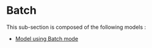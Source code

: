 # Batch

This sub-section is composed of the following models :

* [ Model using Batch mode](Batch-Batch)

